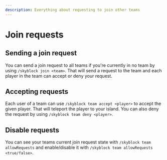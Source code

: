 ```yaml
---
description: Everything about requesting to join other teams
---
```


# Join requests
## Sending a join request
You can send a join request to all teams if you're currently in no team by using `/skyblock join <team>`. That will 
send a request to the team and each player in the team can accept or deny your request.

## Accepting requests
Each user of a team can use `/skyblock team accept <player>` to accept the given player. That will teleport the player 
to your island. You can also deny the request by using `/skyblock team deny <player>`.

## Disable requests
You can see your teams current join request state with `/skyblock team allowRequests` and enable/disable it with 
`/skyblock team allowRequests <true/false>`.
